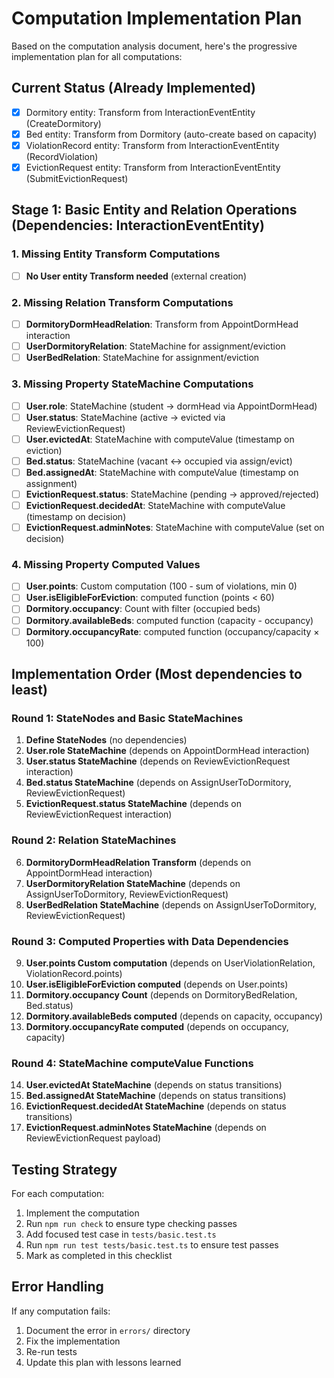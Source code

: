 # Computation Implementation Plan

Based on the computation analysis document, here's the progressive implementation plan for all computations:

## Current Status (Already Implemented)
- [x] Dormitory entity: Transform from InteractionEventEntity (CreateDormitory)
- [x] Bed entity: Transform from Dormitory (auto-create based on capacity)
- [x] ViolationRecord entity: Transform from InteractionEventEntity (RecordViolation)
- [x] EvictionRequest entity: Transform from InteractionEventEntity (SubmitEvictionRequest)

## Stage 1: Basic Entity and Relation Operations (Dependencies: InteractionEventEntity)

### 1. Missing Entity Transform Computations
- [ ] **No User entity Transform needed** (external creation)

### 2. Missing Relation Transform Computations
- [ ] **DormitoryDormHeadRelation**: Transform from AppointDormHead interaction
- [ ] **UserDormitoryRelation**: StateMachine for assignment/eviction
- [ ] **UserBedRelation**: StateMachine for assignment/eviction

### 3. Missing Property StateMachine Computations
- [ ] **User.role**: StateMachine (student → dormHead via AppointDormHead)
- [ ] **User.status**: StateMachine (active → evicted via ReviewEvictionRequest)
- [ ] **User.evictedAt**: StateMachine with computeValue (timestamp on eviction)
- [ ] **Bed.status**: StateMachine (vacant ↔ occupied via assign/evict)
- [ ] **Bed.assignedAt**: StateMachine with computeValue (timestamp on assignment)
- [ ] **EvictionRequest.status**: StateMachine (pending → approved/rejected)
- [ ] **EvictionRequest.decidedAt**: StateMachine with computeValue (timestamp on decision)
- [ ] **EvictionRequest.adminNotes**: StateMachine with computeValue (set on decision)

### 4. Missing Property Computed Values
- [ ] **User.points**: Custom computation (100 - sum of violations, min 0)
- [ ] **User.isEligibleForEviction**: computed function (points < 60)
- [ ] **Dormitory.occupancy**: Count with filter (occupied beds)
- [ ] **Dormitory.availableBeds**: computed function (capacity - occupancy)
- [ ] **Dormitory.occupancyRate**: computed function (occupancy/capacity × 100)

## Implementation Order (Most dependencies to least)

### Round 1: StateNodes and Basic StateMachines
1. **Define StateNodes** (no dependencies)
2. **User.role StateMachine** (depends on AppointDormHead interaction)
3. **User.status StateMachine** (depends on ReviewEvictionRequest interaction)
4. **Bed.status StateMachine** (depends on AssignUserToDormitory, ReviewEvictionRequest)
5. **EvictionRequest.status StateMachine** (depends on ReviewEvictionRequest interaction)

### Round 2: Relation StateMachines
6. **DormitoryDormHeadRelation Transform** (depends on AppointDormHead interaction)
7. **UserDormitoryRelation StateMachine** (depends on AssignUserToDormitory, ReviewEvictionRequest)
8. **UserBedRelation StateMachine** (depends on AssignUserToDormitory, ReviewEvictionRequest)

### Round 3: Computed Properties with Data Dependencies
9. **User.points Custom computation** (depends on UserViolationRelation, ViolationRecord.points)
10. **User.isEligibleForEviction computed** (depends on User.points)
11. **Dormitory.occupancy Count** (depends on DormitoryBedRelation, Bed.status)
12. **Dormitory.availableBeds computed** (depends on capacity, occupancy)
13. **Dormitory.occupancyRate computed** (depends on occupancy, capacity)

### Round 4: StateMachine computeValue Functions
14. **User.evictedAt StateMachine** (depends on status transitions)
15. **Bed.assignedAt StateMachine** (depends on status transitions)
16. **EvictionRequest.decidedAt StateMachine** (depends on status transitions)
17. **EvictionRequest.adminNotes StateMachine** (depends on ReviewEvictionRequest payload)

## Testing Strategy

For each computation:
1. Implement the computation
2. Run `npm run check` to ensure type checking passes
3. Add focused test case in `tests/basic.test.ts`
4. Run `npm run test tests/basic.test.ts` to ensure test passes
5. Mark as completed in this checklist

## Error Handling

If any computation fails:
1. Document the error in `errors/` directory
2. Fix the implementation
3. Re-run tests
4. Update this plan with lessons learned